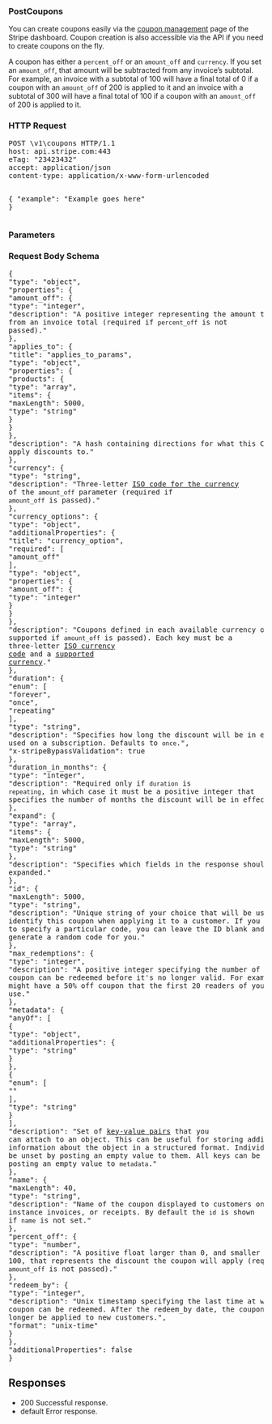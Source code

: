 <!DOCTYPE html><html><head><title></title><link rel="stylesheet" href="../OpenApi.css"/><meta charset="utf-8"/><meta name="viewport" content="width=device-width, initial-scale=1"/></head><body><article><section  class="requestOverview"><h1  class="requestSummary">PostCoupons</h1><p  class="requestDescription"><p>You can create coupons easily via the <a href="https://dashboard.stripe.com/coupons">coupon management</a> page of the Stripe dashboard. Coupon creation is also accessible via the API if you need to create coupons on the fly.</p>

<p>A coupon has either a <code>percent_off</code> or an <code>amount_off</code> and <code>currency</code>. If you set an <code>amount_off</code>, that amount will be subtracted from any invoice’s subtotal. For example, an invoice with a subtotal of <currency>100</currency> will have a final total of <currency>0</currency> if a coupon with an <code>amount_off</code> of <amount>200</amount> is applied to it and an invoice with a subtotal of <currency>300</currency> will have a final total of <currency>100</currency> if a coupon with an <code>amount_off</code> of <amount>200</amount> is applied to it.</p></p></section><section  class="http"><h3>HTTP Request</h3><pre  class="httpExample"><span  class="requestLine">POST</span> <span  class="httpTarget">\v1\coupons</span> <span  class="httpVersion">HTTP/1.1</span>
<span  class="headerLine">host</span>: <span  class="headerValue">api.stripe.com:443</span>
<span  class="headerLine">eTag</span>: <span  class="headerValue">"23423432"</span>
<span  class="headerLine">accept</span>: <span  class="headerValue">application/json</span>
<span  class="headerLine">content-type</span>: <span  class="headerValue">application/x-www-form-urlencoded</span>

{ &quot;example&quot;: &quot;Example goes here&quot; }</pre></section><dl  class="parameters"><h3>Parameters</h3></dl><section  class="requestContent"><h3>Request Body Schema</h3><pre  class="schema">{&#xA;  &quot;type&quot;: &quot;object&quot;,&#xA;  &quot;properties&quot;: {&#xA;    &quot;amount_off&quot;: {&#xA;      &quot;type&quot;: &quot;integer&quot;,&#xA;      &quot;description&quot;: &quot;A positive integer representing the amount to subtract from an invoice total (required if `percent_off` is not passed).&quot;&#xA;    },&#xA;    &quot;applies_to&quot;: {&#xA;      &quot;title&quot;: &quot;applies_to_params&quot;,&#xA;      &quot;type&quot;: &quot;object&quot;,&#xA;      &quot;properties&quot;: {&#xA;        &quot;products&quot;: {&#xA;          &quot;type&quot;: &quot;array&quot;,&#xA;          &quot;items&quot;: {&#xA;            &quot;maxLength&quot;: 5000,&#xA;            &quot;type&quot;: &quot;string&quot;&#xA;          }&#xA;        }&#xA;      },&#xA;      &quot;description&quot;: &quot;A hash containing directions for what this Coupon will apply discounts to.&quot;&#xA;    },&#xA;    &quot;currency&quot;: {&#xA;      &quot;type&quot;: &quot;string&quot;,&#xA;      &quot;description&quot;: &quot;Three-letter [ISO code for the currency](https://stripe.com/docs/currencies) of the `amount_off` parameter (required if `amount_off` is passed).&quot;&#xA;    },&#xA;    &quot;currency_options&quot;: {&#xA;      &quot;type&quot;: &quot;object&quot;,&#xA;      &quot;additionalProperties&quot;: {&#xA;        &quot;title&quot;: &quot;currency_option&quot;,&#xA;        &quot;required&quot;: [&#xA;          &quot;amount_off&quot;&#xA;        ],&#xA;        &quot;type&quot;: &quot;object&quot;,&#xA;        &quot;properties&quot;: {&#xA;          &quot;amount_off&quot;: {&#xA;            &quot;type&quot;: &quot;integer&quot;&#xA;          }&#xA;        }&#xA;      },&#xA;      &quot;description&quot;: &quot;Coupons defined in each available currency option (only supported if `amount_off` is passed). Each key must be a three-letter [ISO currency code](https://www.iso.org/iso-4217-currency-codes.html) and a [supported currency](https://stripe.com/docs/currencies).&quot;&#xA;    },&#xA;    &quot;duration&quot;: {&#xA;      &quot;enum&quot;: [&#xA;        &quot;forever&quot;,&#xA;        &quot;once&quot;,&#xA;        &quot;repeating&quot;&#xA;      ],&#xA;      &quot;type&quot;: &quot;string&quot;,&#xA;      &quot;description&quot;: &quot;Specifies how long the discount will be in effect if used on a subscription. Defaults to `once`.&quot;,&#xA;      &quot;x-stripeBypassValidation&quot;: true&#xA;    },&#xA;    &quot;duration_in_months&quot;: {&#xA;      &quot;type&quot;: &quot;integer&quot;,&#xA;      &quot;description&quot;: &quot;Required only if `duration` is `repeating`, in which case it must be a positive integer that specifies the number of months the discount will be in effect.&quot;&#xA;    },&#xA;    &quot;expand&quot;: {&#xA;      &quot;type&quot;: &quot;array&quot;,&#xA;      &quot;items&quot;: {&#xA;        &quot;maxLength&quot;: 5000,&#xA;        &quot;type&quot;: &quot;string&quot;&#xA;      },&#xA;      &quot;description&quot;: &quot;Specifies which fields in the response should be expanded.&quot;&#xA;    },&#xA;    &quot;id&quot;: {&#xA;      &quot;maxLength&quot;: 5000,&#xA;      &quot;type&quot;: &quot;string&quot;,&#xA;      &quot;description&quot;: &quot;Unique string of your choice that will be used to identify this coupon when applying it to a customer. If you don&#x27;t want to specify a particular code, you can leave the ID blank and we&#x27;ll generate a random code for you.&quot;&#xA;    },&#xA;    &quot;max_redemptions&quot;: {&#xA;      &quot;type&quot;: &quot;integer&quot;,&#xA;      &quot;description&quot;: &quot;A positive integer specifying the number of times the coupon can be redeemed before it&#x27;s no longer valid. For example, you might have a 50% off coupon that the first 20 readers of your blog can use.&quot;&#xA;    },&#xA;    &quot;metadata&quot;: {&#xA;      &quot;anyOf&quot;: [&#xA;        {&#xA;          &quot;type&quot;: &quot;object&quot;,&#xA;          &quot;additionalProperties&quot;: {&#xA;            &quot;type&quot;: &quot;string&quot;&#xA;          }&#xA;        },&#xA;        {&#xA;          &quot;enum&quot;: [&#xA;            &quot;&quot;&#xA;          ],&#xA;          &quot;type&quot;: &quot;string&quot;&#xA;        }&#xA;      ],&#xA;      &quot;description&quot;: &quot;Set of [key-value pairs](https://stripe.com/docs/api/metadata) that you can attach to an object. This can be useful for storing additional information about the object in a structured format. Individual keys can be unset by posting an empty value to them. All keys can be unset by posting an empty value to `metadata`.&quot;&#xA;    },&#xA;    &quot;name&quot;: {&#xA;      &quot;maxLength&quot;: 40,&#xA;      &quot;type&quot;: &quot;string&quot;,&#xA;      &quot;description&quot;: &quot;Name of the coupon displayed to customers on, for instance invoices, or receipts. By default the `id` is shown if `name` is not set.&quot;&#xA;    },&#xA;    &quot;percent_off&quot;: {&#xA;      &quot;type&quot;: &quot;number&quot;,&#xA;      &quot;description&quot;: &quot;A positive float larger than 0, and smaller or equal to 100, that represents the discount the coupon will apply (required if `amount_off` is not passed).&quot;&#xA;    },&#xA;    &quot;redeem_by&quot;: {&#xA;      &quot;type&quot;: &quot;integer&quot;,&#xA;      &quot;description&quot;: &quot;Unix timestamp specifying the last time at which the coupon can be redeemed. After the redeem_by date, the coupon can no longer be applied to new customers.&quot;,&#xA;      &quot;format&quot;: &quot;unix-time&quot;&#xA;    }&#xA;  },&#xA;  &quot;additionalProperties&quot;: false&#xA;}</pre></section><section  class="responses"><h2>Responses</h2><ul  class="responses"><li  class="response"><span  class="statusLine">200</span> <span  class="statusDescription">Successful response.</span></li><li  class="response"><span  class="statusLine">default</span> <span  class="statusDescription">Error response.</span></li></ul></section></article></body></html>